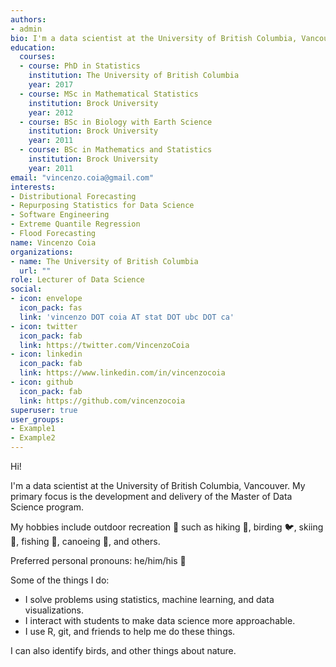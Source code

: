 ```yaml
---
authors:
- admin
bio: I'm a data scientist at the University of British Columbia, Vancouver. 
education:
  courses:
  - course: PhD in Statistics
    institution: The University of British Columbia
    year: 2017
  - course: MSc in Mathematical Statistics
    institution: Brock University
    year: 2012
  - course: BSc in Biology with Earth Science
    institution: Brock University
    year: 2011
  - course: BSc in Mathematics and Statistics
    institution: Brock University
    year: 2011
email: "vincenzo.coia@gmail.com"
interests:
- Distributional Forecasting
- Repurposing Statistics for Data Science
- Software Engineering
- Extreme Quantile Regression
- Flood Forecasting
name: Vincenzo Coia
organizations:
- name: The University of British Columbia
  url: ""
role: Lecturer of Data Science
social:
- icon: envelope
  icon_pack: fas
  link: 'vincenzo DOT coia AT stat DOT ubc DOT ca'
- icon: twitter
  icon_pack: fab
  link: https://twitter.com/VincenzoCoia
- icon: linkedin
  icon_pack: fab
  link: https://www.linkedin.com/in/vincenzocoia
- icon: github
  icon_pack: fab
  link: https://github.com/vincenzocoia
superuser: true
user_groups:
- Example1
- Example2
---
```


Hi! 

I'm a data scientist at the University of British Columbia, Vancouver. My primary focus is the development and delivery of the Master of Data Science program. 

My hobbies include outdoor recreation :evergreen_tree: such as hiking :mans_shoe:, birding :bird:, skiing :ski:, fishing :fishing_pole_and_fish:, canoeing :rowboat:, and others. 

Preferred personal pronouns: he/him/his :man:

Some of the things I do:

- I solve problems using statistics, machine learning, and data visualizations.
- I interact with students to make data science more approachable.
- I use R, git, and friends to help me do these things. 

I can also identify birds, and other things about nature.
